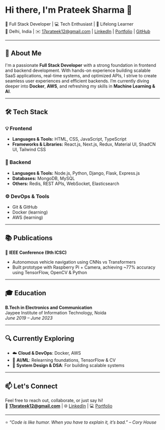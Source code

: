 # Hi there, I'm Prateek Sharma 👋

🎯 Full Stack Developer | 💻 Tech Enthusiast | 🚀 Lifelong Learner  
📍 Delhi, India | ✉️ 17prateek12@gmail.com | [LinkedIn](https://www.linkedin.com/in/prateek-sharma1712/) | [Portfolio](https://prateek-portfolio-rho.vercel.app/) | [GitHub](https://github.com/17prateek12)

---

## 🚀 About Me

I'm a passionate **Full Stack Developer** with a strong foundation in frontend and backend development. With hands-on experience building scalable SaaS applications, real-time systems, and optimized APIs, I strive to create seamless user experiences and efficient backends. I’m currently diving deeper into **Docker**, **AWS**, and refreshing my skills in **Machine Learning & AI**.

---

## 🛠️ Tech Stack

### 💡 Frontend
- **Languages & Tools:** HTML, CSS, JavaScript, TypeScript
- **Frameworks & Libraries:** React.js, Next.js, Redux, Material UI, ShadCN UI, Tailwind CSS

### 🔧 Backend
- **Languages & Tools:** Node.js, Python, Django, Flask, Express.js
- **Databases:** MongoDB, MySQL
- **Others:** Redis, REST APIs, WebSocket, Elasticsearch

### ⚙️ DevOps & Tools
- Git & GitHub  
- Docker (learning)  
- AWS (learning)

---


## 📚 Publications

📝 **IEEE Conference (9th ICSC)**  
- Autonomous vehicle navigation using CNNs vs Transformers  
- Built prototype with Raspberry Pi + Camera, achieving ~77% accuracy using TensorFlow, OpenCV & Python

---

## 🎓 Education

**B.Tech in Electronics and Communication**  
Jaypee Institute of Information Technology, Noida  
_June 2019 – June 2023_

---

## 🔍 Currently Exploring
- ☁️ **Cloud & DevOps**: Docker, AWS  
- 🤖 **AI/ML**: Relearning foundations, TensorFlow & CV  
- 🧠 **System Design & DSA**: For building scalable systems

---

## 📫 Let's Connect

Feel free to reach out, collaborate, or just say hi!  
📧 **17prateek12@gmail.com** | 🌐 [LinkedIn](#) | 💻 [Portfolio](#)

---

⭐ _“Code is like humor. When you have to explain it, it’s bad.” – Cory House_

